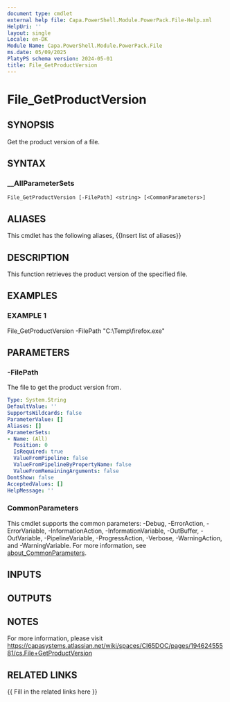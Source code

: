 ```yaml
---
document type: cmdlet
external help file: Capa.PowerShell.Module.PowerPack.File-Help.xml
HelpUri: ''
layout: single
Locale: en-DK
Module Name: Capa.PowerShell.Module.PowerPack.File
ms.date: 05/09/2025
PlatyPS schema version: 2024-05-01
title: File_GetProductVersion
---
```


# File_GetProductVersion

## SYNOPSIS

Get the product version of a file.

## SYNTAX

### __AllParameterSets

```
File_GetProductVersion [-FilePath] <string> [<CommonParameters>]
```

## ALIASES

This cmdlet has the following aliases,
  {{Insert list of aliases}}

## DESCRIPTION

This function retrieves the product version of the specified file.

## EXAMPLES

### EXAMPLE 1

File_GetProductVersion -FilePath "C:\Temp\firefox.exe"

## PARAMETERS

### -FilePath

The file to get the product version from.

```yaml
Type: System.String
DefaultValue: ''
SupportsWildcards: false
ParameterValue: []
Aliases: []
ParameterSets:
- Name: (All)
  Position: 0
  IsRequired: true
  ValueFromPipeline: false
  ValueFromPipelineByPropertyName: false
  ValueFromRemainingArguments: false
DontShow: false
AcceptedValues: []
HelpMessage: ''
```

### CommonParameters

This cmdlet supports the common parameters: -Debug, -ErrorAction, -ErrorVariable,
-InformationAction, -InformationVariable, -OutBuffer, -OutVariable, -PipelineVariable,
-ProgressAction, -Verbose, -WarningAction, and -WarningVariable. For more information, see
[about_CommonParameters](https://go.microsoft.com/fwlink/?LinkID=113216).

## INPUTS

## OUTPUTS

## NOTES

For more information, please visit https://capasystems.atlassian.net/wiki/spaces/CI65DOC/pages/19462455581/cs.File+GetProductVersion


## RELATED LINKS

{{ Fill in the related links here }}

